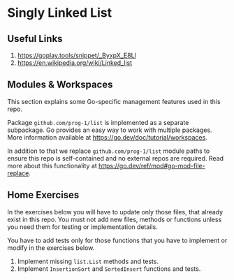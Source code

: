 # Singly Linked List

## Useful Links

1. https://goplay.tools/snippet/_ByxpX_E8Ll
2. https://en.wikipedia.org/wiki/Linked_list

## Modules & Workspaces

This section explains some Go-specific management features used in this repo.

Package `github.com/prog-1/list` is implemented as a separate subpackage. Go
provides an easy way to work with multiple packages. More information available
at https://go.dev/doc/tutorial/workspaces.

In addition to that we replace `github.com/prog-1/list` module paths to ensure
this repo is self-contained and no external repos are required. Read more about
this functionality at https://go.dev/ref/mod#go-mod-file-replace.

## Home Exercises

In the exercises below you will have to update only those files, that already exist
in this repo. You must not add new files, methods or functions unless you need them
for testing or implementation details.

You have to add tests only for those functions that you have to implement or modify
in the exercises below.

1. Implement missing `list.List` methods and tests.
2. Implement `InsertionSort` and `SortedInsert` functions and tests.
